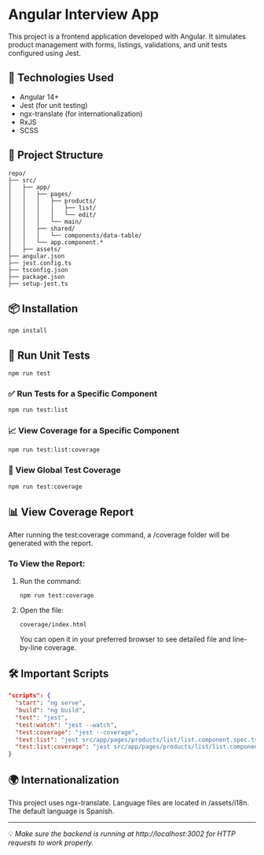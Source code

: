 
# Angular Interview App

This project is a frontend application developed with Angular. It simulates product management with forms, listings, validations, and unit tests configured using Jest.

## 🚀 Technologies Used

- Angular 14+
- Jest (for unit testing)
- ngx-translate (for internationalization)
- RxJS
- SCSS

## 📁 Project Structure

```
repo/
├── src/
│   ├── app/
│   │   ├── pages/
│   │   │   ├── products/
│   │   │   │   ├── list/
│   │   │   │   └── edit/
│   │   │   └── main/
│   │   ├── shared/
│   │   │   └── components/data-table/
│   │   └── app.component.*
│   ├── assets/
├── angular.json
├── jest.config.ts
├── tsconfig.json
├── package.json
├── setup-jest.ts
```

## 📦 Installation

```bash
npm install
```

## 🧪 Run Unit Tests

```bash
npm run test
```

### ✅ Run Tests for a Specific Component

```bash
npm run test:list
```

### 📈 View Coverage for a Specific Component

```bash
npm run test:list:coverage
```

### 🧪 View Global Test Coverage

```bash
npm run test:coverage
```

## 📊 View Coverage Report

After running the test:coverage command, a /coverage folder will be generated with the report.

### To View the Report:

1. Run the command:
   ```bash
   npm run test:coverage
   ```
2. Open the file:
   ```
   coverage/index.html
   ```
   You can open it in your preferred browser to see detailed file and line-by-line coverage.

## 🛠 Important Scripts

```json
"scripts": {
  "start": "ng serve",
  "build": "ng build",
  "test": "jest",
  "test:watch": "jest --watch",
  "test:coverage": "jest --coverage",
  "test:list": "jest src/app/pages/products/list/list.component.spec.ts",
  "test:list:coverage": "jest src/app/pages/products/list/list.component.spec.ts --coverage"
}
```

## 🌍 Internationalization

This project uses ngx-translate. Language files are located in /assets/i18n. The default language is Spanish.

---

💡 *Make sure the backend is running at http://localhost:3002 for HTTP requests to work properly.*
